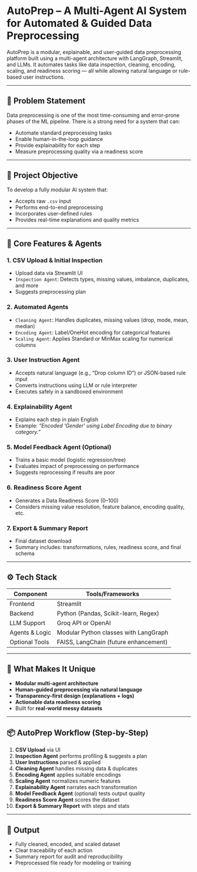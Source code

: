 # AutoPrep – A Multi-Agent AI System for Automated & Guided Data Preprocessing

AutoPrep is a modular, explainable, and user-guided data preprocessing platform built using a multi-agent architecture with LangGraph, Streamlit, and LLMs. It automates tasks like data inspection, cleaning, encoding, scaling, and readiness scoring — all while allowing natural language or rule-based user instructions.

---

## 🚩 Problem Statement

Data preprocessing is one of the most time-consuming and error-prone phases of the ML pipeline. There is a strong need for a system that can:

- Automate standard preprocessing tasks  
- Enable human-in-the-loop guidance  
- Provide explainability for each step  
- Measure preprocessing quality via a readiness score

---

## 🎯 Project Objective

To develop a fully modular AI system that:

- Accepts raw `.csv` input  
- Performs end-to-end preprocessing  
- Incorporates user-defined rules  
- Provides real-time explanations and quality metrics

---

## 🧠 Core Features & Agents

### 1. **CSV Upload & Initial Inspection**
- Upload data via Streamlit UI  
- `Inspection Agent`: Detects types, missing values, imbalance, duplicates, and more  
- Suggests preprocessing plan  

### 2. **Automated Agents**
- `Cleaning Agent`: Handles duplicates, missing values (drop, mode, mean, median)  
- `Encoding Agent`: Label/OneHot encoding for categorical features  
- `Scaling Agent`: Applies Standard or MinMax scaling for numerical columns  

### 3. **User Instruction Agent**
- Accepts natural language (e.g., “Drop column ID”) or JSON-based rule input  
- Converts instructions using LLM or rule interpreter  
- Executes safely in a sandboxed environment  

### 4. **Explainability Agent**
- Explains each step in plain English  
- Example: *“Encoded ‘Gender’ using Label Encoding due to binary category.”*  

### 5. **Model Feedback Agent (Optional)**
- Trains a basic model (logistic regression/tree)  
- Evaluates impact of preprocessing on performance  
- Suggests reprocessing if results are poor  

### 6. **Readiness Score Agent**
- Generates a Data Readiness Score (0–100)  
- Considers missing value resolution, feature balance, encoding quality, etc.  

### 7. **Export & Summary Report**
- Final dataset download  
- Summary includes: transformations, rules, readiness score, and final schema  

---

## ⚙️ Tech Stack

| Component       | Tools/Frameworks                           |
|----------------|---------------------------------------------|
| Frontend       | Streamlit                                   |
| Backend        | Python (Pandas, Scikit-learn, Regex)        |
| LLM Support    | Groq API or OpenAI                          |
| Agents & Logic | Modular Python classes with LangGraph       |
| Optional Tools | FAISS, LangChain (future enhancement)       |

---

## 🌟 What Makes It Unique

- **Modular multi-agent architecture**  
- **Human-guided preprocessing via natural language**  
- **Transparency-first design (explanations + logs)**  
- **Actionable data readiness scoring**  
- Built for **real-world messy datasets**

---

## 📦 AutoPrep Workflow (Step-by-Step)

1. **CSV Upload** via UI  
2. **Inspection Agent** performs profiling & suggests a plan  
3. **User Instructions** parsed & applied  
4. **Cleaning Agent** handles missing data & duplicates  
5. **Encoding Agent** applies suitable encodings  
6. **Scaling Agent** normalizes numeric features  
7. **Explainability Agent** narrates each transformation  
8. **Model Feedback Agent** (optional) tests output quality  
9. **Readiness Score Agent** scores the dataset  
10. **Export & Summary Report** with steps and stats  

---

## 📂 Output

- Fully cleaned, encoded, and scaled dataset  
- Clear traceability of each action  
- Summary report for audit and reproducibility  
- Preprocessed file ready for modeling or training  
